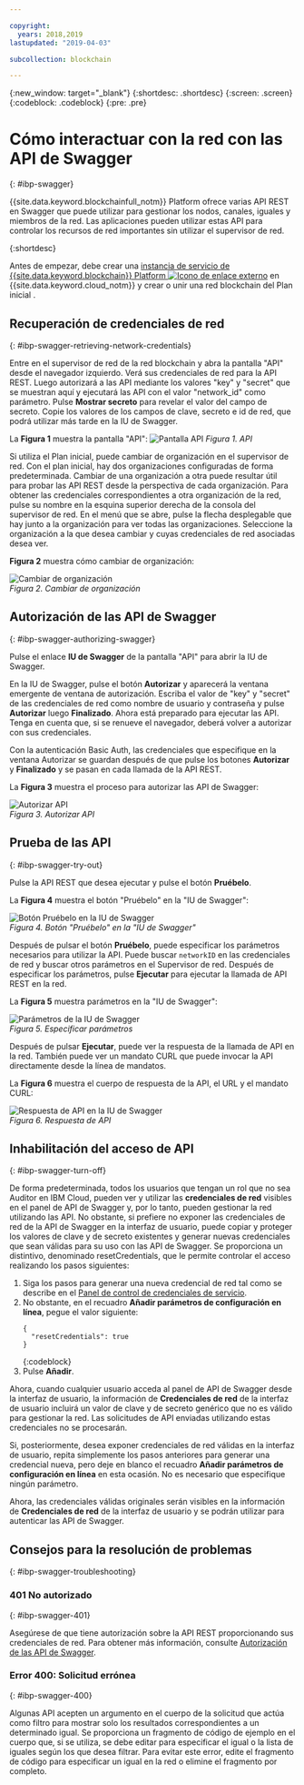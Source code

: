 ```yaml
---

copyright:
  years: 2018,2019
lastupdated: "2019-04-03"

subcollection: blockchain

---
```


{:new_window: target="_blank"}
{:shortdesc: .shortdesc}
{:screen: .screen}
{:codeblock: .codeblock}
{:pre: .pre}

# Cómo interactuar con la red con las API de Swagger
{: #ibp-swagger}

{{site.data.keyword.blockchainfull_notm}} Platform ofrece varias API REST en Swagger que puede utilizar para gestionar los nodos, canales, iguales y miembros de la red. Las aplicaciones pueden utilizar estas API para controlar los recursos de red importantes sin utilizar el supervisor de red.

{:shortdesc}

Antes de empezar, debe crear una [instancia de servicio de {{site.data.keyword.blockchain}} Platform ![Icono de enlace externo](../images/external_link.svg "Icono de enlace externo")](https://cloud.ibm.com/catalog/services/ibm-blockchain-5-prod) en {{site.data.keyword.cloud_notm}} y crear o unir una red blockchain del Plan inicial <!--or Enterprise Plan -->.


## Recuperación de credenciales de red
{: #ibp-swagger-retrieving-network-credentials}

Entre en el supervisor de red de la red blockchain y abra la pantalla "API" desde el navegador izquierdo. Verá sus credenciales de red para la API REST. Luego autorizará a las API mediante los valores "key" y "secret" que se muestran aquí y ejecutará las API con el valor "network_id" como parámetro. Pulse **Mostrar secreto** para revelar el valor del campo de secreto. Copie los valores de los campos de clave, secreto e id de red, que podrá utilizar más tarde en la IU de Swagger.

La **Figura 1** muestra la pantalla "API":
![Pantalla API](../images/API_screen_starter.png "Pantalla API")
*Figura 1. API*

Si utiliza el Plan inicial, puede cambiar de organización en el supervisor de red. Con el plan inicial, hay dos organizaciones configuradas de forma predeterminada. Cambiar de una organización a otra puede resultar útil para probar las API REST desde la perspectiva de cada organización. Para obtener las credenciales correspondientes a otra organización de la red, pulse su nombre en la esquina superior derecha de la consola del supervisor de red. En el menú que se abre, pulse la flecha desplegable que hay junto a la organización para ver todas las organizaciones. Seleccione la organización a la que desea cambiar y cuyas credenciales de red asociadas desea ver.

**Figura 2** muestra cómo cambiar de organización:

![Cambiar de organización](../images/switch_orgs_starter.gif "Cambiar de organización")  
*Figura 2. Cambiar de organización*


## Autorización de las API de Swagger
{: #ibp-swagger-authorizing-swagger}

Pulse el enlace **IU de Swagger** de la pantalla "API" para abrir la IU de Swagger.  

En la IU de Swagger, pulse el botón **Autorizar** y aparecerá la ventana emergente de ventana de autorización. Escriba el valor de "key" y "secret" de las credenciales de red como nombre de usuario y contraseña y pulse **Autorizar** luego **Finalizado**. Ahora está preparado para ejecutar las API. Tenga en cuenta que, si se renueve el navegador, deberá volver a autorizar con sus credenciales.

Con la autenticación Basic Auth, las credenciales que especifique en la ventana Autorizar se guardan después de que pulse los botones **Autorizar** y **Finalizado** y se pasan en cada llamada de la API REST.

La **Figura 3** muestra el proceso para autorizar las API de Swagger:

![Autorizar API](../images/swaggerUIAuthorize.gif "Autorizar API")  
*Figura 3. Autorizar API*


## Prueba de las API
{: #ibp-swagger-try-out}

Pulse la API REST que desea ejecutar y pulse el botón **Pruébelo**.

La **Figura 4** muestra el botón "Pruébelo" en la "IU de Swagger":

![Botón Pruébelo en la IU de Swagger](../images/swaggerUITryItOut.png "Botón Pruébelo en la IU de Swagger")  
*Figura 4. Botón "Pruébelo" en la "IU de Swagger"*

Después de pulsar el botón **Pruébelo**, puede especificar los parámetros necesarios para utilizar la API. Puede buscar `networkID` en las credenciales de red y buscar otros parámetros en el Supervisor de red. Después de especificar los parámetros, pulse **Ejecutar** para ejecutar la llamada de API REST en la red.

La **Figura 5** muestra parámetros en la "IU de Swagger":

![Parámetros de la IU de Swagger](../images/swaggerUIParams.png "Parámetros de la IU de Swagger")  
*Figura 5. Especificar parámetros*  

Después de pulsar **Ejecutar**, puede ver la respuesta de la llamada de API en la red. También puede ver un mandato CURL que puede invocar la API directamente desde la línea de mandatos.

La **Figura 6** muestra el cuerpo de respuesta de la API, el URL y el mandato CURL:

![Respuesta de API en la IU de Swagger](../images/swaggerUICurlResponse.png "Respuesta de API en la IU de Swagger")  
*Figura 6. Respuesta de API*    

## Inhabilitación del acceso de API
{: #ibp-swagger-turn-off}

De forma predeterminada, todos los usuarios que tengan un rol que no sea Auditor en IBM Cloud, pueden ver y utilizar las
**credenciales de red** visibles en el panel de API de Swagger y, por lo tanto, pueden gestionar la red utilizando las API. No obstante, si prefiere no exponer las credenciales de red de la API de Swagger en la interfaz de usuario, puede copiar y proteger los valores de clave y de secreto existentes y generar nuevas credenciales que sean válidas para su uso con las API de Swagger. Se proporciona un distintivo, denominado resetCredentials, que le permite controlar el acceso realizando los pasos siguientes:

1. Siga los pasos para generar una nueva credencial de red tal como se describe en el
[Panel de control de credenciales de servicio](/docs/services/blockchain/howto/create_join_network_with_apis.html#swagger-network-retrieve-id-token).
2. No obstante, en el recuadro **Añadir parámetros de configuración en línea**, pegue el valor siguiente:
   ```
   {
     "resetCredentials": true
   }
   ```
   {:codeblock}
3. Pulse **Añadir**.

Ahora, cuando cualquier usuario acceda al panel de API de Swagger desde la interfaz de usuario, la información de **Credenciales de red** de la interfaz de usuario incluirá un valor de clave y de secreto genérico que no es válido para gestionar la red. Las solicitudes de API enviadas utilizando estas credenciales no se procesarán.  

Si, posteriormente, desea exponer credenciales de red válidas en la interfaz de usuario, repita simplemente los pasos anteriores para generar una credencial nueva, pero deje en blanco el recuadro **Añadir parámetros de configuración en línea** en esta ocasión. No es necesario que especifique ningún parámetro.

Ahora, las credenciales válidas originales serán visibles en la información de **Credenciales de red** de la interfaz de usuario y se podrán utilizar para autenticar las API de Swagger.

## Consejos para la resolución de problemas
{: #ibp-swagger-troubleshooting}

### 401 No autorizado  
{: #ibp-swagger-401}

  Asegúrese de que tiene autorización sobre la API REST proporcionando sus credenciales de red. Para obtener más información, consulte [Autorización de las API de Swagger](/docs/services/blockchain/howto/swagger_apis.html#ibp-swagger-authorizing-swagger).

### Error 400: Solicitud errónea
{: #ibp-swagger-400}

  Algunas API acepten un argumento en el cuerpo de la solicitud que actúa como filtro para mostrar solo los resultados correspondientes a un determinado igual. Se proporciona un fragmento de código de ejemplo en el cuerpo que, si se utiliza, se debe editar para especificar el igual o la lista de iguales según los que desea filtrar. Para evitar este error, edite el fragmento de código para especificar un igual en la red o elimine el fragmento por completo.
